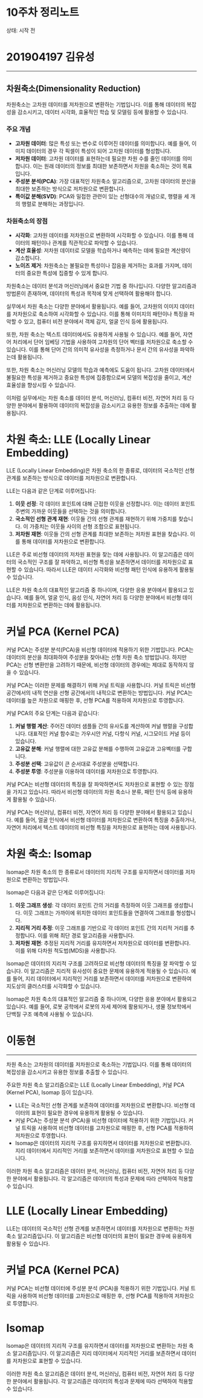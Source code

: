# 10주차 정리노트

상태: 시작 전

# **201904197 김유성**

---

## 차원축소(Dimensionality Reduction)

차원축소는 고차원 데이터를 저차원으로 변환하는 기법입니다. 이를 통해 데이터의 복잡성을 감소시키고, 데이터 시각화, 효율적인 학습 및 모델링 등에 활용할 수 있습니다.

### 주요 개념

- **고차원 데이터**: 많은 특성 또는 변수로 이루어진 데이터를 의미합니다. 예를 들어, 이미지 데이터의 경우 각 픽셀이 특성이 되어 고차원 데이터를 형성합니다.
- **저차원 데이터**: 고차원 데이터를 표현하는데 필요한 차원 수를 줄인 데이터를 의미합니다. 이는 원래 데이터의 정보를 최대한 보존하면서 차원을 축소하는 것이 목표입니다.
- **주성분 분석(PCA)**: 가장 대표적인 차원축소 알고리즘으로, 고차원 데이터의 분산을 최대한 보존하는 방식으로 저차원으로 변환합니다.
- **특이값 분해(SVD)**: PCA와 밀접한 관련이 있는 선형대수의 개념으로, 행렬을 세 개의 행렬로 분해하는 과정입니다.

### 차원축소의 장점

- **시각화**: 고차원 데이터를 저차원으로 변환하여 시각화할 수 있습니다. 이를 통해 데이터의 패턴이나 관계를 직관적으로 파악할 수 있습니다.
- **계산 효율성**: 저차원 데이터로 모델을 학습하거나 예측하는 데에 필요한 계산량이 감소합니다.
- **노이즈 제거**: 차원축소는 불필요한 특성이나 잡음을 제거하는 효과를 가지며, 데이터의 중요한 특성에 집중할 수 있게 합니다.

차원축소는 데이터 분석과 머신러닝에서 중요한 기법 중 하나입니다. 다양한 알고리즘과 방법론이 존재하며, 데이터의 특성과 목적에 맞게 선택하여 활용해야 합니다.

실무에서 차원 축소는 다양한 분야에서 활용됩니다. 예를 들어, 고차원의 이미지 데이터를 저차원으로 축소하여 시각화할 수 있습니다. 이를 통해 이미지의 패턴이나 특징을 파악할 수 있고, 컴퓨터 비전 분야에서 객체 감지, 얼굴 인식 등에 활용됩니다.

또한, 차원 축소는 텍스트 데이터에서도 유용하게 사용될 수 있습니다. 예를 들어, 자연어 처리에서 단어 임베딩 기법을 사용하여 고차원의 단어 벡터를 저차원으로 축소할 수 있습니다. 이를 통해 단어 간의 의미적 유사성을 측정하거나 문서 간의 유사성을 파악하는데 활용됩니다.

또한, 차원 축소는 머신러닝 모델의 학습과 예측에도 도움이 됩니다. 고차원 데이터에서 불필요한 특성을 제거하고 중요한 특성에 집중함으로써 모델의 복잡성을 줄이고, 계산 효율성을 향상시킬 수 있습니다.

이처럼 실무에서는 차원 축소를 데이터 분석, 머신러닝, 컴퓨터 비전, 자연어 처리 등 다양한 분야에서 활용하여 데이터의 복잡성을 감소시키고 유용한 정보를 추출하는 데에 활용됩니다.

# 차원 축소: LLE (Locally Linear Embedding)

LLE (Locally Linear Embedding)은 차원 축소의 한 종류로, 데이터의 국소적인 선형 관계를 보존하는 방식으로 데이터를 저차원으로 변환합니다.

LLE는 다음과 같은 단계로 이루어집니다:

1. **이웃 선정**: 각 데이터 포인트에 대해 근접한 이웃을 선정합니다. 이는 데이터 포인트 주변의 가까운 이웃들을 선택하는 것을 의미합니다.
2. **국소적인 선형 관계 재현**: 이웃들 간의 선형 관계를 재현하기 위해 가중치를 찾습니다. 이 가중치는 이웃들 사이의 선형 조합으로 표현됩니다.
3. **저차원 재현**: 이웃들 간의 선형 관계를 최대한 보존하는 저차원 표현을 찾습니다. 이를 통해 데이터를 저차원으로 변환합니다.

LLE은 주로 비선형 데이터의 저차원 표현을 찾는 데에 사용됩니다. 이 알고리즘은 데이터의 국소적인 구조를 잘 파악하고, 비선형 특성을 보존하면서 데이터를 저차원으로 표현할 수 있습니다. 따라서 LLE은 데이터 시각화와 비선형 패턴 인식에 유용하게 활용될 수 있습니다.

LLE은 차원 축소의 대표적인 알고리즘 중 하나이며, 다양한 응용 분야에서 활용되고 있습니다. 예를 들어, 얼굴 인식, 음성 인식, 자연어 처리 등 다양한 분야에서 비선형 데이터를 저차원으로 변환하는 데에 활용됩니다.

# 커널 PCA (Kernel PCA)

커널 PCA는 주성분 분석(PCA)을 비선형 데이터에 적용하기 위한 기법입니다. PCA는 데이터의 분산을 최대화하여 주성분을 찾아내는 선형 차원 축소 방법입니다. 하지만 PCA는 선형 변환만을 고려하기 때문에, 비선형 데이터의 경우에는 제대로 동작하지 않을 수 있습니다.

커널 PCA는 이러한 문제를 해결하기 위해 커널 트릭을 사용합니다. 커널 트릭은 비선형 공간에서의 내적 연산을 선형 공간에서의 내적으로 변환하는 방법입니다. 커널 PCA는 데이터를 높은 차원으로 매핑한 후, 선형 PCA를 적용하여 저차원으로 투영합니다.

커널 PCA의 주요 단계는 다음과 같습니다:

1. **커널 행렬 계산**: 주어진 데이터 샘플들 간의 유사도를 계산하여 커널 행렬을 구성합니다. 대표적인 커널 함수로는 가우시안 커널, 다항식 커널, 시그모이드 커널 등이 있습니다.
2. **고유값 분해**: 커널 행렬에 대한 고유값 분해를 수행하여 고유값과 고유벡터를 구합니다.
3. **주성분 선택**: 고유값이 큰 순서대로 주성분을 선택합니다.
4. **주성분 투영**: 주성분을 이용하여 데이터를 저차원으로 투영합니다.

커널 PCA는 비선형 데이터의 특징을 잘 파악하면서도 저차원으로 표현할 수 있는 장점을 가지고 있습니다. 따라서 비선형 데이터의 차원 축소나 분류, 패턴 인식 등에 유용하게 활용될 수 있습니다.

커널 PCA는 머신러닝, 컴퓨터 비전, 자연어 처리 등 다양한 분야에서 활용되고 있습니다. 예를 들어, 얼굴 인식에서 비선형 데이터를 저차원으로 변환하여 특징을 추출하거나, 자연어 처리에서 텍스트 데이터의 비선형 특징을 저차원으로 표현하는 데에 사용됩니다.

# 차원 축소: Isomap

Isomap은 차원 축소의 한 종류로서 데이터의 지리적 구조를 유지하면서 데이터를 저차원으로 변환하는 방법입니다.

Isomap은 다음과 같은 단계로 이루어집니다:

1. **이웃 그래프 생성**: 각 데이터 포인트 간의 거리를 측정하여 이웃 그래프를 생성합니다. 이웃 그래프는 가까이에 위치한 데이터 포인트들을 연결하여 그래프를 형성합니다.
2. **지리적 거리 추정**: 이웃 그래프를 기반으로 각 데이터 포인트 간의 지리적 거리를 추정합니다. 이를 위해 최단 경로 알고리즘을 사용합니다.
3. **저차원 재현**: 추정된 지리적 거리를 유지하면서 저차원으로 데이터를 변환합니다. 이를 위해 다차원 척도법(MDS)을 사용합니다.

Isomap은 데이터의 지리적 구조를 고려하므로 비선형 데이터의 특징을 잘 파악할 수 있습니다. 이 알고리즘은 지리적 유사성이 중요한 문제에 유용하게 적용될 수 있습니다. 예를 들어, 지리 데이터에서 지리적인 거리를 보존하면서 데이터를 저차원으로 변환하여 지도상의 클러스터를 시각화할 수 있습니다.

Isomap은 차원 축소의 대표적인 알고리즘 중 하나이며, 다양한 응용 분야에서 활용되고 있습니다. 예를 들어, 로봇 공학에서 로봇의 자세 제어에 활용되거나, 생물 정보학에서 단백질 구조 예측에 사용될 수 있습니다.

# 이동현

---

차원 축소는 고차원의 데이터를 저차원으로 축소하는 기법입니다. 이를 통해 데이터의 복잡성을 감소시키고 유용한 정보를 추출할 수 있습니다.

주요한 차원 축소 알고리즘으로는 LLE (Locally Linear Embedding), 커널 PCA (Kernel PCA), Isomap 등이 있습니다.

- LLE는 국소적인 선형 관계를 보존하여 데이터를 저차원으로 변환합니다. 비선형 데이터의 표현이 필요한 경우에 유용하게 활용될 수 있습니다.
- 커널 PCA는 주성분 분석 (PCA)을 비선형 데이터에 적용하기 위한 기법입니다. 커널 트릭을 사용하여 비선형 데이터를 고차원으로 매핑한 후, 선형 PCA를 적용하여 저차원으로 투영합니다.
- Isomap은 데이터의 지리적 구조를 유지하면서 데이터를 저차원으로 변환합니다. 지리 데이터에서 지리적인 거리를 보존하면서 데이터를 저차원으로 표현할 수 있습니다.

이러한 차원 축소 알고리즘은 데이터 분석, 머신러닝, 컴퓨터 비전, 자연어 처리 등 다양한 분야에서 활용됩니다. 각 알고리즘은 데이터의 특성과 문제에 따라 선택하여 적용할 수 있습니다.

# LLE (Locally Linear Embedding)

LLE는 데이터의 국소적인 선형 관계를 보존하면서 데이터를 저차원으로 변환하는 차원 축소 알고리즘입니다. 이 알고리즘은 비선형 데이터의 표현이 필요한 경우에 유용하게 활용될 수 있습니다.

# 커널 PCA (Kernel PCA)

커널 PCA는 비선형 데이터에 주성분 분석 (PCA)을 적용하기 위한 기법입니다. 커널 트릭을 사용하여 비선형 데이터를 고차원으로 매핑한 후, 선형 PCA를 적용하여 저차원으로 투영합니다.

# Isomap

Isomap은 데이터의 지리적 구조를 유지하면서 데이터를 저차원으로 변환하는 차원 축소 알고리즘입니다. 이 알고리즘은 지리 데이터에서 지리적인 거리를 보존하면서 데이터를 저차원으로 표현할 수 있습니다.

이러한 차원 축소 알고리즘은 데이터 분석, 머신러닝, 컴퓨터 비전, 자연어 처리 등 다양한 분야에서 활용됩니다. 각 알고리즘은 데이터의 특성과 문제에 따라 선택하여 적용할 수 있습니다.